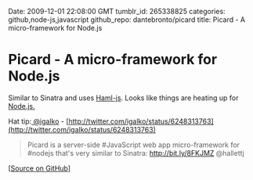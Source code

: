 Date: 2009-12-01 22:08:00 GMT
tumblr_id: 265338825
categories: github,node-js,javascript
github_repo: dantebronto/picard
title: Picard - A micro-framework for Node.js

# Picard - A micro-framework for Node.js

Similar to Sinatra and uses [Haml-js](http://github.com/creationix/haml-js). Looks like things are heating up for [Node.js.](http://nodejs.org)

Hat tip:[ @igalko](http://twitter.com/igalko) - [http://twitter.com/igalko/status/6248313763](http://twitter.com/igalko/status/6248313763)

> Picard is a server-side #JavaScript web app micro-framework for #nodejs that's very similar to Sinatra: http://bit.ly/8FKJMZ @hallettj

[[Source on GitHub](http://github.com/dantebronto/picard)]
